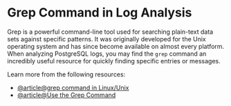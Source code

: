 # Grep Command in Log Analysis

Grep is a powerful command-line tool used for searching plain-text data sets against specific patterns. It was originally developed for the Unix operating system and has since become available on almost every platform. When analyzing PostgreSQL logs, you may find the `grep` command an incredibly useful resource for quickly finding specific entries or messages.

Learn more from the following resources:

- [@article@grep command in Linux/Unix](https://www.digitalocean.com/community/tutorials/grep-command-in-linux-unix)
- [@article@Use the Grep Command](https://docs.rackspace.com/docs/use-the-linux-grep-command)